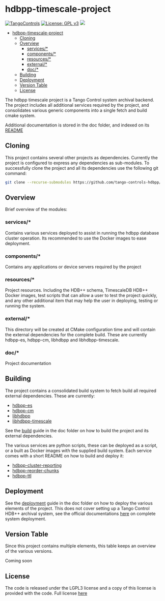 # hdbpp-timescale-project

[![TangoControls](https://img.shields.io/badge/-Tango--Controls-7ABB45.svg?style=flat&logo=%20data%3Aimage%2Fpng%3Bbase64%2CiVBORw0KGgoAAAANSUhEUgAAACAAAAAkCAYAAADo6zjiAAAABHNCSVQICAgIfAhkiAAAAAlwSFlzAAALEwAACxMBAJqcGAAAAsFJREFUWIXtl01IFVEYht9zU%2FvTqOxShLowlOgHykWUGEjUKqiocB1FQURB0KJaRdGiaFM7gzZRLWpTq2olhNQyCtpYCP1gNyIoUTFNnxZzRs8dzvw4Q6564XLnfOf73vedc2a%2BmZEKALgHrC3CUUR8CxZFeEoFalsdM4uLmMgFoIlZLJp3A9ZE4S2oKehhlaR1BTnyg2ocnW%2FxsxEDhbYij4EPVncaeASMAavnS%2FwA8NMaqACNQCew3f4as3KZOYh2SuqTVJeQNiFpn6QGSRVjTH9W%2FiThvcCn6H6n4BvQDvQWFT%2BSIDIFDAKfE3KOAQeBfB0XGPeQvgE67P8ZoB44DvTHmFgJdOQRv%2BUjc%2BavA9siNTWemgfA3TwGquCZ3w8szFIL1ALngIZorndvgJOR0GlP2gtJkzH%2Bd0fGFxW07NqY%2FCrx5QRXcYjbCbmxF1dkBSbi8kpACah3Yi2Sys74cVyxMWY6bk5BTwgRe%2BYlSzLmxNpU3aBeJogk4XWWpJKUeiap3RJYCpQj4QWZDQCuyIAk19Auj%2BAFYGZZjTGjksaBESB8P9iaxUBIaJzjZcCQcwHdj%2BS2Al0xPOeBYYKHk4vfmQ3Y8YkIwRUb7wQGU7j2ePrA1URx93ayd8UpD8klyPbSQfCOMIO05MbI%2BDvwBbjsMdGTwlX21AAMZzEerkaI9zFkP4AeYCPBg6gNuEb6I%2FthFgN1KSQupqzoRELOSed4DGiJala1UmOMr2U%2Bl%2FTWEy9Japa%2Fy41IWi%2FJ3d4%2FkkaAw0Bz3AocArqApwTvet3O3GbgV8qqjAM7bf4N4KMztwTodcYVyelywKSCD5V3xphNXoezuTskNSl4bgxJ6jPGVJJqbN0aSV%2Bd0M0aO7FCs19Jo2lExphXaTkxdRVgQFK7DZVDZ8%2BcpdmQh3wuILh7ut3AEyt%2B51%2BL%2F0cUfwFOX0t0StltmQAAAABJRU5ErkJggg%3D%3D)](http://www.tango-controls.org) [![License: GPL v3](https://img.shields.io/badge/License-GPL%20v3-blue.svg)](https://www.gnu.org/licenses/gpl-3.0) [![](https://img.shields.io/github/release/tango-controls-hdbpp/hdbpp-timescale-project.svg)](https://github.com/tango-controls-hdbpp/hdbpp-timescale-project/releases)

- [hdbpp-timescale-project](#hdbpp-timescale-project)
  - [Cloning](#Cloning)
  - [Overview](#Overview)
    - [services/*](#services)
    - [components/*](#components)
    - [resources/*](#resources)
    - [external/*](#external)
    - [doc/*](#doc)
  - [Building](#Building)
  - [Deployment](#Deployment)
  - [Version Table](#Version-Table)
  - [License](#License)

The hdbpp timescale project is a Tango Control system archival backend. The project includes all additional services required by the project, and consolidates various generic components into a single fetch and build cmake system.

Additional documentation is stored in the doc folder, and indexed on its [README](doc/README.md)

## Cloning 

This project contains several other projects as dependencies. Currently the project is configured to express any dependencies as sub-modules. To successfully clone the project and all its dependencies use the following git command:

```bash
git clone --recurse-submodules https://github.com/tango-controls-hdbpp/hdbpp-timescale-project.git
```

## Overview

Brief overview of the modules:

### services/*

Contains various services deployed to assist in running the hdbpp database cluster operation. Its recommended to use the Docker images to ease deployment.

### components/*

Contains any applications or device servers required by the project

### resources/*

Project resources. Including the HDB++ schema, TimescaleDB HDB++ Docker images, test scripts that can allow a user to test the project quickly, and any other additional item that may help the user in deploying, testing or running the system.

### external/*

This directory will be created at CMake configuration time and will contain the external dependencies for the complete build. These are currently hdbpp-es, hdbpp-cm, libhdbpp and libhdbpp-timescale.

### doc/*

Project documentation

## Building

The project contains a consolidated build system to fetch build all required external dependencies. These are currently:

 - [hdbpp-es](https://github.com/tango-controls-hdbpp/hdbpp-es)
 - [hdbpp-cm](https://github.com/tango-controls-hdbpp/hdbpp-cm)
 - [libhdbpp](https://github.com/tango-controls-hdbpp/libhdbpp)
 - [libhdbpp-timescale](https://github.com/tango-controls-hdbpp/libhdbpp-timescale)

See the [build](doc/build.md) guide in the doc folder on how to build the project and its external dependencies.

The various services are python scripts, these can be deployed as a script, or a built as Docker images with the supplied build system. Each service comes with a short README on how to build and deploy it:

 - [hdbpp-cluster-reporting](hdbpp-cluster-reporting/README.md)
 - [hdbpp-reorder-chunks](hdbpp-reorder-chunks/README.md)
 - [hdbpp-ttl](hdbpp-ttl/README.md)

## Deployment

See the [deployment](doc/deployment.md) guide in the doc folder on how to deploy the various elements of the project. This does not cover setting up a Tango Control HDB++ archival system, see the official documentations [here](https://tango-controls.readthedocs.io/en/latest) on complete system deployment.

## Version Table

Since this project contains multiple elements, this table keeps an overview of the various versions.

Coming soon

## License

The code is released under the LGPL3 license and a copy of this license is provided with the code. Full license [here](LICENSE.md)
